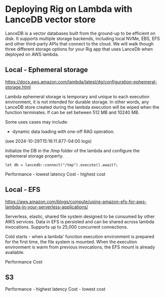 # Deploying Rig on Lambda with LanceDB vector store
LanceDB is a vector databases built from the ground-up to be efficient on disk. It supports multiple storage backends, including local NVMe, EBS, EFS and other third-party APIs that connect to the cloud. We will walk though three different storage options for your Rig app that uses LanceDb when deployed on AWS lambda.

## Local - Ephemeral storage
https://docs.aws.amazon.com/lambda/latest/dg/configuration-ephemeral-storage.html

Lambda ephemeral storage is temporary and unique to each execution environment, it is not intended for durable storage. In other words, any LanceDB store created during the lambda execution will be wiped when the function terminates. If can be set between 512 MB and 10240 MB.

Some uses cases may include:
* dynamic data loading with one-off RAG operation.

(see 2024-10-29T15:16:11.877-04:00 logs)

Initialize the DB in the /tmp folder of the lambda and configure the ephemeral storage property.
```
let db = lancedb::connect("/tmp").execute().await?;
```

Performance - lowest latency
Cost - highest cost

## Local - EFS
https://aws.amazon.com/blogs/compute/using-amazon-efs-for-aws-lambda-in-your-serverless-applications/

Serverless, elastic, shared file system designed to be consumed by other AWS services. Data in EFS is persisted and can be shared across lambda invocations. Supports up to 25,000 concurrent connections.

Cold starts - when a lambda' function execution environment is prepared for the first time, the file system is mounted. When the execution environment is warm from previous invocations, the EFS mount is already available.

Performance
Cost

## S3
Performance - highest latency
Cost - lowest cost
